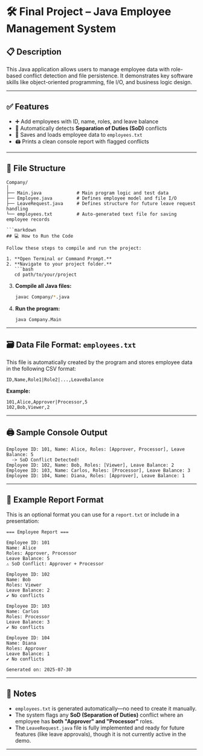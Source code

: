 # 🛠 Final Project – Java Employee Management System

## 📋 Description
This Java application allows users to manage employee data with role-based conflict detection and file persistence. It demonstrates key software skills like object-oriented programming, file I/O, and business logic design.

---

## ✅ Features

- ➕ Add employees with ID, name, roles, and leave balance  
- 🧠 Automatically detects **Separation of Duties (SoD)** conflicts  
- 💾 Saves and loads employee data to `employees.txt`  
- 🖨️ Prints a clean console report with flagged conflicts  

---

## 📂 File Structure

```plaintext
Company/
│
├── Main.java             # Main program logic and test data
├── Employee.java         # Defines employee model and file I/O
├── LeaveRequest.java     # Defines structure for future leave request handling
└── employees.txt         # Auto-generated text file for saving employee records

```markdown
## 💻 How to Run the Code

Follow these steps to compile and run the project:

1. **Open Terminal or Command Prompt.**
2. **Navigate to your project folder.**
   ```bash
   cd path/to/your/project
   ```

3. **Compile all Java files:**
   ```bash
   javac Company/*.java
   ```

4. **Run the program:**
   ```bash
   java Company.Main
   ```

---

## 🗃️ Data File Format: `employees.txt`

This file is automatically created by the program and stores employee data in the following CSV format:

```
ID,Name,Role1|Role2|...,LeaveBalance
```

**Example:**
```
101,Alice,Approver|Processor,5
102,Bob,Viewer,2
```

---

## 🖨️ Sample Console Output

```text
Employee ID: 101, Name: Alice, Roles: [Approver, Processor], Leave Balance: 5
  -> SoD Conflict Detected!
Employee ID: 102, Name: Bob, Roles: [Viewer], Leave Balance: 2
Employee ID: 103, Name: Carlos, Roles: [Processor], Leave Balance: 3
Employee ID: 104, Name: Diana, Roles: [Approver], Leave Balance: 1
```

---

## 🧾 Example Report Format

This is an optional format you can use for a `report.txt` or include in a presentation:

```
=== Employee Report ===

Employee ID: 101
Name: Alice
Roles: Approver, Processor
Leave Balance: 5
⚠ SoD Conflict: Approver + Processor

Employee ID: 102
Name: Bob
Roles: Viewer
Leave Balance: 2
✔ No conflicts

Employee ID: 103
Name: Carlos
Roles: Processor
Leave Balance: 3
✔ No conflicts

Employee ID: 104
Name: Diana
Roles: Approver
Leave Balance: 1
✔ No conflicts

Generated on: 2025-07-30
```

---

## 📎 Notes

- `employees.txt` is generated automatically—no need to create it manually.
- The system flags any **SoD (Separation of Duties)** conflict where an employee has **both "Approver" and "Processor"** roles.
- The `LeaveRequest.java` file is fully implemented and ready for future features (like leave approvals), though it is not currently active in the demo.

---
